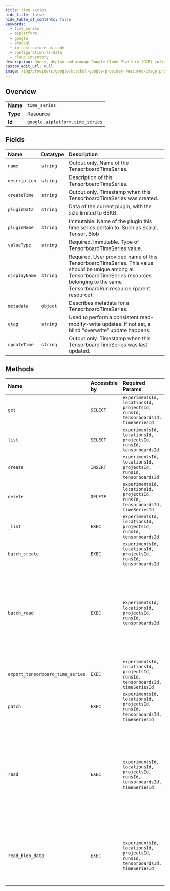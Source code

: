 ```yaml
---
title: time_series
hide_title: false
hide_table_of_contents: false
keywords:
  - time_series
  - aiplatform
  - google    
  - stackql
  - infrastructure-as-code
  - configuration-as-data
  - cloud inventory
description: Query, deploy and manage Google Cloud Platform (GCP) infrastructure and resources using SQL
custom_edit_url: null
image: /img/providers/google/stackql-google-provider-featured-image.png
---
```

  
    

## Overview
<table><tbody>
<tr><td><b>Name</b></td><td><code>time_series</code></td></tr>
<tr><td><b>Type</b></td><td>Resource</td></tr>
<tr><td><b>Id</b></td><td><code>google.aiplatform.time_series</code></td></tr>
</tbody></table>

## Fields
| Name | Datatype | Description |
|:-----|:---------|:------------|
| `name` | `string` | Output only. Name of the TensorboardTimeSeries. |
| `description` | `string` | Description of this TensorboardTimeSeries. |
| `createTime` | `string` | Output only. Timestamp when this TensorboardTimeSeries was created. |
| `pluginData` | `string` | Data of the current plugin, with the size limited to 65KB. |
| `pluginName` | `string` | Immutable. Name of the plugin this time series pertain to. Such as Scalar, Tensor, Blob |
| `valueType` | `string` | Required. Immutable. Type of TensorboardTimeSeries value. |
| `displayName` | `string` | Required. User provided name of this TensorboardTimeSeries. This value should be unique among all TensorboardTimeSeries resources belonging to the same TensorboardRun resource (parent resource). |
| `metadata` | `object` | Describes metadata for a TensorboardTimeSeries. |
| `etag` | `string` | Used to perform a consistent read-modify-write updates. If not set, a blind "overwrite" update happens. |
| `updateTime` | `string` | Output only. Timestamp when this TensorboardTimeSeries was last updated. |
## Methods
| Name | Accessible by | Required Params | Description |
|:-----|:--------------|:----------------|:------------|
| `get` | `SELECT` | `experimentsId, locationsId, projectsId, runsId, tensorboardsId, timeSeriesId` | Gets a TensorboardTimeSeries. |
| `list` | `SELECT` | `experimentsId, locationsId, projectsId, runsId, tensorboardsId` | Lists TensorboardTimeSeries in a Location. |
| `create` | `INSERT` | `experimentsId, locationsId, projectsId, runsId, tensorboardsId` | Creates a TensorboardTimeSeries. |
| `delete` | `DELETE` | `experimentsId, locationsId, projectsId, runsId, tensorboardsId, timeSeriesId` | Deletes a TensorboardTimeSeries. |
| `_list` | `EXEC` | `experimentsId, locationsId, projectsId, runsId, tensorboardsId` | Lists TensorboardTimeSeries in a Location. |
| `batch_create` | `EXEC` | `experimentsId, locationsId, projectsId, runsId, tensorboardsId` | Batch create TensorboardTimeSeries that belong to a TensorboardExperiment. |
| `batch_read` | `EXEC` | `experimentsId, locationsId, projectsId, runsId, tensorboardsId` | Reads multiple TensorboardTimeSeries' data. The data point number limit is 1000 for scalars, 100 for tensors and blob references. If the number of data points stored is less than the limit, all data is returned. Otherwise, the number limit of data points is randomly selected from this time series and returned. |
| `export_tensorboard_time_series` | `EXEC` | `experimentsId, locationsId, projectsId, runsId, tensorboardsId, timeSeriesId` | Exports a TensorboardTimeSeries' data. Data is returned in paginated responses. |
| `patch` | `EXEC` | `experimentsId, locationsId, projectsId, runsId, tensorboardsId, timeSeriesId` | Updates a TensorboardTimeSeries. |
| `read` | `EXEC` | `experimentsId, locationsId, projectsId, runsId, tensorboardsId, timeSeriesId` | Reads a TensorboardTimeSeries' data. By default, if the number of data points stored is less than 1000, all data is returned. Otherwise, 1000 data points is randomly selected from this time series and returned. This value can be changed by changing max_data_points, which can't be greater than 10k. |
| `read_blob_data` | `EXEC` | `experimentsId, locationsId, projectsId, runsId, tensorboardsId, timeSeriesId` | Gets bytes of TensorboardBlobs. This is to allow reading blob data stored in consumer project's Cloud Storage bucket without users having to obtain Cloud Storage access permission. |
